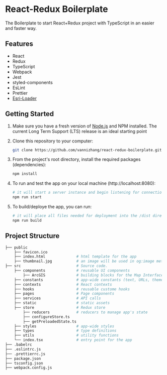# React-Redux Boilerplate

The Boilerplate to start React+Redux project with TypeScript in an easier and faster way. 

## Features

- React
- Redux
- TypeScript
- Webpack
- Jest
- styled-components
- EsLint
- Prettier
- [Esri-Loader](https://github.com/Esri/esri-loader)

## Getting Started

1. Make sure you have a fresh version of [Node.js](https://nodejs.org/en/) and NPM installed. The current Long Term Support (LTS) release is an ideal starting point

2. Clone this repository to your computer: 
    ```sh
    git clone https://github.com/vannizhang/react-redux-boilerplate.git
    ```


3. From the project's root directory, install the required packages (dependencies):

    ```sh
    npm install
    ```

4. To run and test the app on your local machine (http://localhost:8080):

    ```sh
    # it will start a server instance and begin listening for connections from localhost on port 8080
    npm run start
    ```

5. To build/deploye the app, you can run:

    ```sh
    # it will place all files needed for deployment into the /dist directory 
    npm run build
    ```

## Project Structure

```sh
├── public  
    ├── favicon.ico
    ├── index.html              # html template for the app
    ├── thumbnail.jpg           # an image will be used in og:image meta tag
├── src                         # Source code.
    ├── components              # reusable UI components
        ├── ArcGIS              # building blocks for the Map Interface with ArcGIS API for JavaScript (e.g. MapView, Search Widget and tec)
    ├── constants               # app-wide constants (text, URLs, themes and etc)
    ├── contexts                # React contexts
    ├── hooks                   # reusable custome hooks
    ├── pages                   # Page components
    ├── services                # API calls
    ├── static                  # static assets
    ├── store                   # Redux store
        ├── reducers            # reducers to manage app's state
        ├── configureStore.ts
        ├── getPreloadedState.ts 
    ├── styles                  # app-wide styles
    ├── types                   # type definitions
    ├── utils                   # utility functions
    └── index.tsx               # entry point for the app
├── .babelrc
├── .eslintrc.js
├── .prettierrc.js
├── package.json
├── tsconfig.json
├── webpack.config.js
```